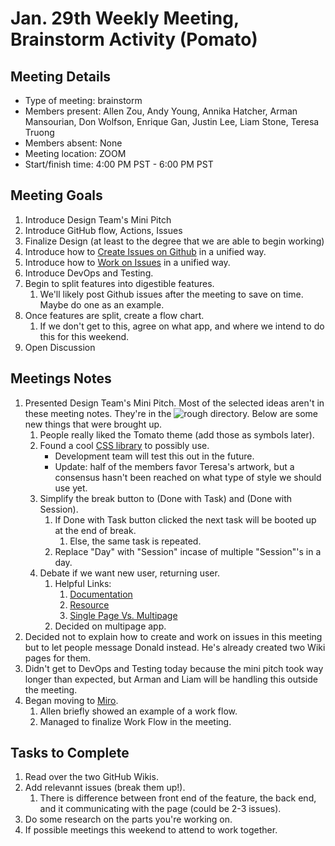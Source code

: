# Jan. 29th Weekly Meeting, Brainstorm Activity (Pomato)

## Meeting Details

- Type of meeting: brainstorm
- Members present: Allen Zou, Andy Young, Annika Hatcher, Arman Mansourian, Don Wolfson, Enrique Gan, Justin Lee, Liam Stone, Teresa Truong
- Members absent: None
- Meeting location: ZOOM
- Start/finish time: 4:00 PM PST - 6:00 PM PST

## Meeting Goals

1) Introduce Design Team's Mini Pitch
2) Introduce GitHub flow, Actions, Issues
3) Finalize Design (at least to the degree that we are able to begin working)
4) Introduce how to [Create Issues on Github](https://github.com/DonaldWolfson/cse110-w21-group29/wiki/How-to-Post-an-Issue) in a unified way.
5) Introduce how to [Work on Issues](https://github.com/DonaldWolfson/cse110-w21-group29/wiki/How-to-Work-on-an-Issue) in a unified way.
6) Introduce DevOps and Testing.
7) Begin to split features into digestible features.
   1) We'll likely post Github issues after the meeting to save on time. Maybe do one as an example.
8) Once features are split, create a flow chart.
   1) If we don't get to this, agree on what app, and where we intend to do this for this weekend.
9) Open Discussion

## Meetings Notes

1. Presented Design Team's Mini Pitch. Most of the selected ideas aren't in these meeting notes. They're in the ![rough](https://github.com/DonaldWolfson/cse110-w21-group29/tree/specs_updates/specs/interface/rough) directory. Below are some new things that were brought up.
   1. People really liked the Tomato theme (add those as symbols later).
   2. Found a cool [CSS library](https://www.getpapercss.com/) to possibly use.
      - Development team will test this out in the future.
      - Update: half of the members favor Teresa's artwork, but a consensus hasn't been reached on what type of style we should use yet.
   4. Simplify the break button to (Done with Task) and (Done with Session).
      1. If Done with Task button clicked the next task will be booted up at the end of break.
         1. Else, the same task is repeated.
      2. Replace "Day" with "Session" incase of multiple "Session"'s in a day.  
   5. Debate if we want new user, returning user.
      1. Helpful Links:
         1. [Documentation](https://developer.mozilla.org/en-US/docs/Web/API/Window/localStorage)
         2. [Resource](https://medium.com/datadriveninvestor/cookies-vs-local-storage-2f3732c7d977)
         3. [Single Page Vs. Multipage](https://medium.com/@NeotericEU/single-page-application-vs-multiple-page-application-2591588efe58)
      2. Decided on multipage app.
2. Decided not to explain how to create and work on issues in this meeting but to let people message Donald instead. He's already created two Wiki pages for them.
3. Didn't get to DevOps and Testing today because the mini pitch took way longer than expected, but Arman and Liam will be handling this outside the meeting.
4. Began moving to [Miro](https://miro.com/app/board/o9J_lWyGFBY=/).
    1. Allen briefly showed an example of a work flow.
    2. Managed to finalize Work Flow in the meeting.

## Tasks to Complete

1. Read over the two GitHub Wikis.
2. Add relevannt issues (break them up!).
   1. There is difference between front end of the feature, the back end, and it communicating with the page (could be 2-3 issues).
3. Do some research on the parts you're working on.
4. If possible meetings this weekend to attend to work together.
